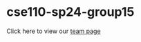 # cse110-sp24-group15

Click here to view our [team page](https://github.com/cse110-sp24-group15/cse110-sp24-group15/edit/main/admin/team.md)
